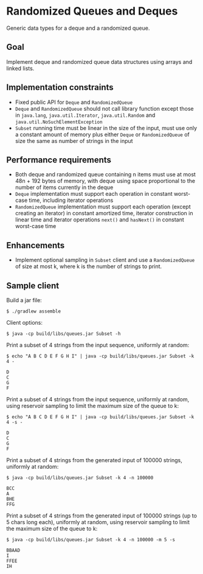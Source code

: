 # Randomized Queues and Deques

Generic data types for a deque and a randomized queue.

## Goal

Implement deque and randomized queue data structures using arrays and linked
lists.

## Implementation constraints
- Fixed public API for `Deque` and `RandomizedQueue`
- `Deque` and `RandomizedQueue` should not call library function except those
in `java.lang`, `java.util.Iterator`, `java.util.Random` and
`java.util.NoSuchElementException`
- `Subset` running time must be linear in the size of the input, must use only
a constant amount of memory plus either `Deque` or `RandomizedQueue` of size the
same as number of strings in the input

## Performance requirements
- Both deque and randomized queue containing n items must use at most 48n + 192
bytes of memory, with deque using space proportional to the number of items
currently in the deque
- `Deque` implementation must support each operation in constant worst-case
time, including iterator operations
- `RandomizedQueue` implementation must support each operation (except creating
an iterator) in constant amortized time, iterator construction in linear time
and iterator operations `next()` and `hasNext()` in constant worst-case time

## Enhancements
- Implement optional sampling in `Subset` client and use a `RandomizedQueue` of
size at most k, where k is the number of strings to print.

## Sample client

Build a jar file:

    $ ./gradlew assemble

Client options:

    $ java -cp build/libs/queues.jar Subset -h

Print a subset of 4 strings from the input sequence, uniformly at random:

    $ echo "A B C D E F G H I" | java -cp build/libs/queues.jar Subset -k 4 -

    D
    C
    G
    F

Print a subset of 4 strings from the input sequence, uniformly at random,
using reservoir sampling to limit the maximum size of the queue to k:

    $ echo "A B C D E F G H I" | java -cp build/libs/queues.jar Subset -k 4 -s -

    D
    C
    G
    F

Print a subset of 4 strings from the generated input of 100000 strings,
uniformly at random:

    $ java -cp build/libs/queues.jar Subset -k 4 -n 100000

    BCC
    A
    BHE
    FFG

Print a subset of 4 strings from the generated input of 100000 strings (up to 5
chars long each), uniformly at random, using reservoir sampling to limit the
maximum size of the queue to k:

    $ java -cp build/libs/queues.jar Subset -k 4 -n 100000 -m 5 -s

    BBAAD
    I
    FFEE
    IH
